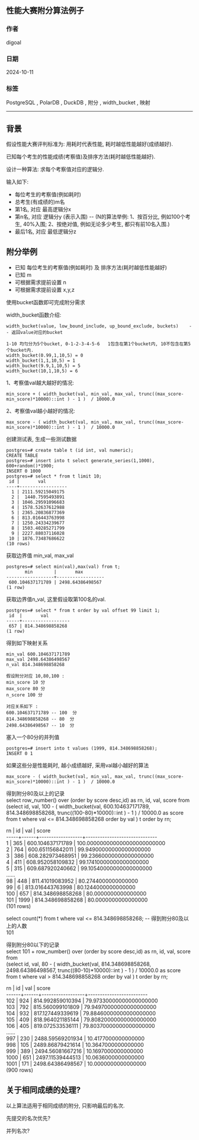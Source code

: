 ## 性能大赛附分算法例子   
                                                                                        
### 作者                                                            
digoal                                                            
                                                                   
### 日期                                                                 
2024-10-11                                                           
                                                                
### 标签                                                              
PostgreSQL , PolarDB , DuckDB , 附分 , width_bucket , 映射       
                                                                                       
----                                                                
                                                                              
## 背景      
假设性能大赛评判标准为: 用耗时代表性能, 耗时越低性能越好(成绩越好).    
  
已知每个考生的性能成绩(考察值)及排序方法(耗时越低性能越好).    
  
设计一种算法: 求每个考察值对应的逻辑分.  
  
输入如下:   
- 每位考生的考察值(例如耗时)    
- 总考生(有成绩的)m名   
- 第1名, 对应 最高逻辑分x   
- 第n名, 对应 逻辑分y (表示入围)   -- (N的算法举例: 1、按百分比, 例如100个考生, 40%入围; 2、按绝对值, 例如无论多少考生, 都只有前10名入围.)     
- 最后1名, 对应 最低逻辑分z   
  
## 附分举例  
- 已知 每位考生的考察值(例如耗时) 及 排序方法(耗时越低性能越好)    
- 已知 m    
- 可根据需求提前设置 n    
- 可根据需求提前设置 x,y,z    
  
使用bucket函数即可完成附分需求     
  
width_bucket函数介绍:    
```  
width_bucket(value, low_bound_include, up_bound_exclude, buckets)    -- 返回value对应的bucket  
  
1-10 均匀分为5个bucket, 0-1-2-3-4-5-6   1包含在第1个bucket内, 10不包含在第5个bucket内.    
width_bucket(0.99,1,10,5) = 0   
width_bucket(1,1,10,5) = 1   
width_bucket(9.9,1,10,5) = 5   
width_bucket(10,1,10,5) = 6   
```  
  
1、考察值val越大越好的情况:   
```  
min_score + ( width_bucket(val, min_val, max_val, trunc((max_score-min_score)*10000)::int ) - 1 )  / 10000.0   
```   
  
2、考察值val越小越好的情况:   
```  
max_score - ( width_bucket(val, min_val, max_val, trunc((max_score-min_score)*10000)::int ) - 1 )  / 10000.0    
```    
  
  
创建测试表, 生成一些测试数据  
```  
postgres=# create table t (id int, val numeric);  
CREATE TABLE  
postgres=# insert into t select generate_series(1,1000), 600+random()*1900;  
INSERT 0 1000  
postgres=# select * from t limit 10;  
 id |       val          
----+------------------  
  1 | 2111.59215049175  
  2 |  1440.7595493891  
  3 | 1046.29591096683  
  4 | 1578.52637612988  
  5 | 2365.20836877369  
  6 | 813.016443763998  
  7 | 1250.24334239677  
  8 | 1503.40285271799  
  9 | 2227.88037116028  
 10 | 1876.73487686622  
(10 rows)  
```  
  
获取边界值 min_val, max_val  
```  
postgres=# select min(val),max(val) from t;  
       min        |       max          
------------------+------------------  
 600.104637171789 | 2498.64386498567  
(1 row)  
```  
  
获取边界值n_val, 这里假设取第100名的val.    
```  
postgres=# select * from t order by val offset 99 limit 1;  
 id  |       val          
-----+------------------  
 657 | 814.348698858268  
(1 row)  
```  
  
得到如下映射关系  
```  
min_val 600.104637171789   
max_val 2498.64386498567   
n_val 814.348698858268   
  
假设附分对应 10,80,100 :   
min_score 10 分  
max_score 80 分  
n_score 100 分  
  
对应关系如下 :   
600.104637171789 -- 100  分  
814.348698858268 -- 80  分  
2498.64386498567 -- 10  分  
```  
  
塞入一个80分的并列值  
```  
postgres=# insert into t values (1999, 814.348698858268);  
INSERT 0 1  
```  
  
如果这些分是性能耗时, 越小成绩越好, 采用val越小越好的算法  
```  
max_score - ( width_bucket(val, min_val, max_val, trunc((max_score-min_score)*10000)::int ) - 1 )  / 10000.0    
```  
  
得到附分80及以上的记录  
select row_number() over (order by score desc,id) as rn, id, val, score from   
  (select id, val, 100 - ( width_bucket(val, 600.104637171789, 814.348698858268, trunc((100-80)*10000)::int ) - 1 ) / 10000.0 as score from t where val <= 814.348698858268 order by val ) t order by rn;  
  
 rn  |  id  |       val        |            score               
-----+------+------------------+------------------------------  
   1 |  365 | 600.104637171789 | 100.000000000000000000000000  
   2 |  764 | 600.651156842011 |      99.94900000000000000000  
   3 |  386 | 608.282973468951 |      99.23660000000000000000  
   4 |  411 | 608.952058109832 |      99.17410000000000000000  
   5 |  315 | 609.687920240662 |      99.10540000000000000000  
......  
  98 |  448 |  811.41019083952 |          80.2744000000000000  
  99 |    6 | 813.016443763998 |          80.1244000000000000  
 100 |  657 | 814.348698858268 |          80.0000000000000000  
 101 | 1999 | 814.348698858268 |          80.0000000000000000  
(101 rows)  
  
  
  
select count(*) from t where val <= 814.348698858268; -- 得到附分80及以上的人数  
  101  
  
  
得到附分80以下的记录  
select 101 + row_number() over (order by score desc,id) as rn, id, val, score from   
  (select id, val, 80 - ( width_bucket(val, 814.348698858268, 2498.64386498567, trunc((80-10)*10000)::int ) - 1 ) / 10000.0 as score from t where val > 814.348698858268 order by val ) t order by rn;  
  
  rn  |  id  |       val        |          score            
------+------+------------------+-------------------------  
  102 |  924 | 814.992859010394 | 79.97330000000000000000  
  103 |  792 | 815.560099101809 | 79.94970000000000000000  
  104 |  932 | 817.127449339619 | 79.88460000000000000000  
  105 |  409 | 818.964021185144 | 79.80820000000000000000  
  106 |  405 | 819.072533536111 | 79.80370000000000000000  
......  
  997 |  230 | 2488.59569201934 |     10.4177000000000000  
  998 |  105 | 2489.86879421614 |     10.3647000000000000  
  999 |  389 | 2494.56081667216 |     10.1697000000000000  
 1000 |  651 | 2497.11539444513 |     10.0636000000000000  
 1001 |  171 | 2498.64386498567 |     10.0000000000000000  
(900 rows)  
  
  
## 关于相同成绩的处理?    
以上算法适用于相同成绩的附分, 只影响最后的名次.    
  
先提交的名次优先?     
  
并列名次?   
  
  
